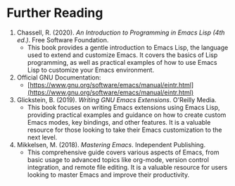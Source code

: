 # Further Reading

1. Chassell, R. (2020). _An Introduction to Programming in Emacs Lisp (4th ed.)_. Free Software Foundation.
   * This book provides a gentle introduction to Emacs Lisp, the language used to extend and customize Emacs. It covers the basics of Lisp programming, as well as practical examples of how to use Emacs Lisp to customize your Emacs environment.
2. Official GNU Documentation:&#x20;
   * [https://www.gnu.org/software/emacs/manual/eintr.html](https://www.gnu.org/software/emacs/manual/eintr.html)
3. Glickstein, B. (2019). _Writing GNU Emacs Extensions_. O'Reilly Media.
   * This book focuses on writing Emacs extensions using Emacs Lisp, providing practical examples and guidance on how to create custom Emacs modes, key bindings, and other features. It is a valuable resource for those looking to take their Emacs customization to the next level.
4. Mikkelsen, M. (2018). _Mastering Emacs_. Independent Publishing.
   * This comprehensive guide covers various aspects of Emacs, from basic usage to advanced topics like org-mode, version control integration, and remote file editing. It is a valuable resource for users looking to master Emacs and improve their productivity.

